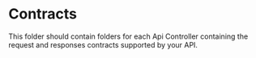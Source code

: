 ﻿# Contracts

This folder should contain folders for each Api Controller containing the request and responses contracts supported by your API.